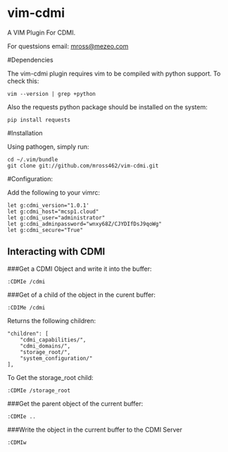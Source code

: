 vim-cdmi
========

A VIM Plugin For CDMI.

For questsions email: mross@mezeo.com

#Dependencies

The vim-cdmi plugin requires vim to be compiled with python support. To check this:

    vim --version | grep +python

Also the requests python package should be installed on the system:

    pip install requests

#Installation

Using pathogen, simply run:

    cd ~/.vim/bundle
    git clone git://github.com/mross462/vim-cdmi.git

#Configuration:

Add the following to your vimrc:

    let g:cdmi_version="1.0.1'
    let g:cdmi_host="mcsp1.cloud"
    let g:cdmi_user="administrator"
    let g:cdmi_adminpassword="wnxy68Z/CJYDIfDsJ9qoWg"
    let g:cdmi_secure="True"

Interacting with CDMI
--------------------

###Get a CDMI Object and write it into the buffer:

    :CDMIe /cdmi 

###Get of a child of the object in the curent buffer: 

    :CDIMe /cdmi 

Returns the following children:

    "children": [
        "cdmi_capabilities/", 
        "cdmi_domains/", 
        "storage_root/", 
        "system_configuration/"
    ], 

To Get the storage_root child:

    :CDMIe /storage_root

###Get the parent object of the current buffer:

    :CDMIe ..

###Write the object in the current buffer to the CDMI Server

    :CDMIw
